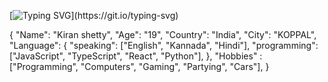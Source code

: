 [![Typing SVG](https://readme-typing-svg.demolab.com/?lines=Hi+This+is+Kiran+Shetty+🔥;)](https://git.io/typing-svg)


{
  "Name": "Kiran shetty",
  "Age": "19",
  "Country": "India",
  "City": "KOPPAL",
  "Language": {
    "speaking": ["English", "Kannada", "Hindi"],
    "programming": ["JavaScript", "TypeScript", "React", "Python"],
  },
  "Hobbies" : ["Programming", "Computers", "Gaming", "Partying", "Cars"],
}
